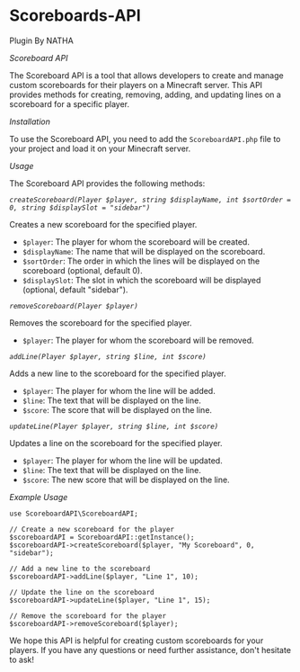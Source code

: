# Scoreboards-API
Plugin By NATHA

*Scoreboard API*

The Scoreboard API is a tool that allows developers to create and manage custom scoreboards for their players on a Minecraft server. This API provides methods for creating, removing, adding, and updating lines on a scoreboard for a specific player.

*Installation*

To use the Scoreboard API, you need to add the `ScoreboardAPI.php` file to your project and load it on your Minecraft server.

*Usage*

The Scoreboard API provides the following methods:

*`createScoreboard(Player $player, string $displayName, int $sortOrder = 0, string $displaySlot = "sidebar")`*

Creates a new scoreboard for the specified player.

- `$player`: The player for whom the scoreboard will be created.
- `$displayName`: The name that will be displayed on the scoreboard.
- `$sortOrder`: The order in which the lines will be displayed on the scoreboard (optional, default 0).
- `$displaySlot`: The slot in which the scoreboard will be displayed (optional, default "sidebar").

*`removeScoreboard(Player $player)`*

Removes the scoreboard for the specified player.

- `$player`: The player for whom the scoreboard will be removed.

*`addLine(Player $player, string $line, int $score)`*

Adds a new line to the scoreboard for the specified player.

- `$player`: The player for whom the line will be added.
- `$line`: The text that will be displayed on the line.
- `$score`: The score that will be displayed on the line.

*`updateLine(Player $player, string $line, int $score)`*

Updates a line on the scoreboard for the specified player.

- `$player`: The player for whom the line will be updated.
- `$line`: The text that will be displayed on the line.
- `$score`: The new score that will be displayed on the line.

*Example Usage*

```
use ScoreboardAPI\ScoreboardAPI;

// Create a new scoreboard for the player
$scoreboardAPI = ScoreboardAPI::getInstance();
$scoreboardAPI->createScoreboard($player, "My Scoreboard", 0, "sidebar");

// Add a new line to the scoreboard
$scoreboardAPI->addLine($player, "Line 1", 10);

// Update the line on the scoreboard
$scoreboardAPI->updateLine($player, "Line 1", 15);

// Remove the scoreboard for the player
$scoreboardAPI->removeScoreboard($player);
```

We hope this API is helpful for creating custom scoreboards for your players. If you have any questions or need further assistance, don't hesitate to ask!
